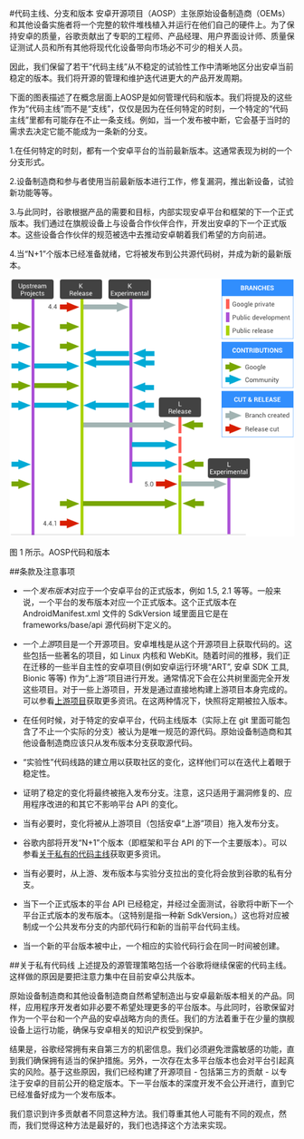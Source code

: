 #代码主线、分支和版本
安卓开源项目（AOSP）主张原始设备制造商（OEMs）和其他设备实施者将一个完整的软件堆栈植入并运行在他们自己的硬件上。为了保持安卓的质量，谷歌贡献出了专职的工程师、产品经理、用户界面设计师、质量保证测试人员和所有其他将现代化设备带向市场必不可少的相关人员。

因此，我们保留了若干“代码主线”从不稳定的试验性工作中清晰地区分出安卓当前稳定的版本。我们将开源的管理和维护迭代进更大的产品开发周期。

下面的图表描述了在概念层面上AOSP是如何管理代码和版本。我们将提及的这些作为“代码主线”而不是“支线”，仅仅是因为在任何特定的时刻，一个特定的“代码主线”里都有可能存在不止一条支线。例如，当一个发布被中断，它会基于当时的需求去决定它能不能成为一条新的分支。

1.在任何特定的时刻，都有一个安卓平台的当前最新版本。这通常表现为树的一个分支形式。

2.设备制造商和参与者使用当前最新版本进行工作，修复漏洞，推出新设备，试验新功能等等。

3.与此同时，谷歌根据产品的需要和目标，内部实现安卓平台和框架的下一个正式版本。我们通过在旗舰设备上与设备合作伙伴合作，开发出安卓的下一个正式版本。这些设备合作伙伴的规范被选中去推动安卓朝着我们希望的方向前进。

4.当“N+1”个版本已经准备就绪，它将被发布到公共源代码树，并成为新的最新版本。

![](/images/codelines-branches-releases1.png)

图 1 所示。AOSP代码和版本

##条款及注意事项
- 一个*发布版本*对应于一个安卓平台的正式版本，例如 1.5, 2.1 等等。一般来说，一个平台的发布版本对应一个正式版本。这个正式版本在 AndroidManifest.xml 文件的 SdkVersion 域里面且它是在 frameworks/base/api 源代码树下定义的。

- 一个*上游*项目是一个开源项目。安卓堆栈是从这个开源项目上获取代码的。这些包括一些著名的项目，如 Linux 内核和 WebKit。随着时间的推移，我们正在迁移的一些半自主性的安卓项目(例如安卓运行环境“ART”, 安卓 SDK 工具, Bionic 等等) 作为“上游”项目进行开发。通常情况下会在公共树里面完全开发这些项目。对于一些上游项目，开发是通过直接地构建上游项目本身完成的。可以参看[上游项目](https://source.android.com/source/submit-patches.html#upstream-projects "上游项目")获取更多资讯。在这两种情况下，快照将定期被拉入版本。
	
- 在任何时候，对于特定的安卓平台，代码主线版本（实际上在 git 里面可能包含了不止一个实际的分支）被认为是唯一规范的源代码。原始设备制造商和其他设备制造商应该只从发布版本分支获取源代码。
	
- “实验性”代码线路的建立用以获取社区的变化，这样他们可以在迭代上着眼于稳定性。
	
- 证明了稳定的变化将最终被拖入发布分支。注意，这只适用于漏洞修复的、应用程序改进的和其它不影响平台 API 的变化。
- 当有必要时，变化将被从上游项目（包括安卓“上游”项目）拖入发布分支。

- 谷歌内部将开发“N+1”个版本（即框架和平台 API 的下一个主要版本）。可以参看[关于私有的代码主线](https://source.android.com/source/code-lines.html#about-private-code-lines)获取更多资讯。

- 当有必要时，从上游、发布版本与实验分支拉出的变化将会放到谷歌的私有分支。

- 当下一个正式版本的平台 API 已经稳定，并经过全面测试，谷歌将中断下一个平台正式版本的发布版本。（这特别是指一种新 SdkVersion。）这也将对应被制成一个公共发布分支的内部代码行和新的当前平台代码主线。

- 当一个新的平台版本被中止，一个相应的实验代码行会在同一时间被创建。

##关于私有代码线
上述提及的源管理策略包括一个谷歌将继续保密的代码主线。这样做的原因是要把注意力集中在目前安卓公共版本。

原始设备制造商和其他设备制造商自然希望制造出与安卓最新版本相关的产品。同样，应用程序开发者如非必要不希望处理更多的平台版本。与此同时，谷歌保留对作为一个平台和一个产品的安卓战略方向的责任。我们的方法着重于在少量的旗舰设备上运行功能，确保与安卓相关的知识产权受到保护。

结果是，谷歌经常拥有来自第三方的机密信息。我们必须避免泄露敏感的功能，直到我们确保拥有适当的保护措施。另外，一次存在太多平台版本也会对平台引起真实的风险。基于这些原因，我们已经构建了开源项目 - 包括第三方的贡献 - 以专注于安卓的目前公开的稳定版本。下一平台版本的深度开发不会公开进行，直到它已经准备好成为一个发布版本。

我们意识到许多贡献者不同意这种方法。我们尊重其他人可能有不同的观点，然而，我们觉得这种方法是最好的，我们也选择这个方法来实现。